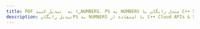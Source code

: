 ---title: PDF را به  تبدیل کنیدNUMBERS، PS به NUMBERS مبدل رایگان یا C++ SDKdescription: تبدیل رایگانPS به NUMBERS با استفاده از C++ Cloud APIs & SDK همچنین اسناد PDF را در Cloud ایجاد، ویرایش و رندر کنید.---